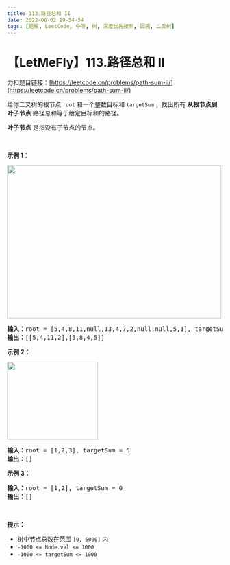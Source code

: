 ```yaml
---
title: 113.路径总和 II
date: 2022-06-02 19-54-54
tags: [题解, LeetCode, 中等, 树, 深度优先搜索, 回溯, 二叉树]
---
```


# 【LetMeFly】113.路径总和 II

力扣题目链接：[https://leetcode.cn/problems/path-sum-ii/](https://leetcode.cn/problems/path-sum-ii/)

<p>给你二叉树的根节点 <code>root</code> 和一个整数目标和 <code>targetSum</code> ，找出所有 <strong>从根节点到叶子节点</strong> 路径总和等于给定目标和的路径。</p>

<p><strong>叶子节点</strong> 是指没有子节点的节点。</p>

<div class="original__bRMd">
<div>
<p> </p>

<p><strong>示例 1：</strong></p>
<img alt="" src="https://assets.leetcode.com/uploads/2021/01/18/pathsumii1.jpg" style="width: 500px; height: 356px;" />
<pre>
<strong>输入：</strong>root = [5,4,8,11,null,13,4,7,2,null,null,5,1], targetSum = 22
<strong>输出：</strong>[[5,4,11,2],[5,8,4,5]]
</pre>

<p><strong>示例 2：</strong></p>
<img alt="" src="https://assets.leetcode.com/uploads/2021/01/18/pathsum2.jpg" style="width: 212px; height: 181px;" />
<pre>
<strong>输入：</strong>root = [1,2,3], targetSum = 5
<strong>输出：</strong>[]
</pre>

<p><strong>示例 3：</strong></p>

<pre>
<strong>输入：</strong>root = [1,2], targetSum = 0
<strong>输出：</strong>[]
</pre>

<p> </p>

<p><strong>提示：</strong></p>

<ul>
	<li>树中节点总数在范围 <code>[0, 5000]</code> 内</li>
	<li><code>-1000 <= Node.val <= 1000</code></li>
	<li><code>-1000 <= targetSum <= 1000</code></li>
</ul>
</div>
</div>


    